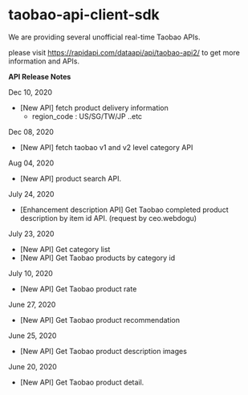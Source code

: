 # taobao-api-client-sdk

We are providing several unofficial real-time Taobao APIs.

please visit https://rapidapi.com/dataapi/api/taobao-api2/ to get more information and APIs.

**API Release Notes**

Dec 10, 2020
- [New API] fetch product delivery information
    - region_code : US/SG/TW/JP ..etc

Dec 08, 2020
- [New API] fetch taobao v1 and v2 level category API

Aug 04, 2020
- [New API] product search API.

July 24, 2020

- [Enhancement description API] Get Taobao completed product description by item id API. (request by ceo.webdogu)

July 23, 2020

- [New API] Get category list
- [New API] Get Taobao products by category id

July 10, 2020

- [New API] Get Taobao product rate

June 27,  2020

- [New API] Get Taobao product recommendation

June 25, 2020

- [New API] Get Taobao product description images

June 20, 2020

- [New API] Get Taobao product detail.

